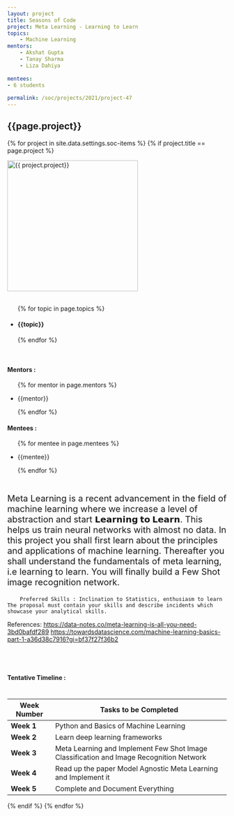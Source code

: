```yaml
---
layout: project
title: Seasons of Code
project: Meta Learning - Learning to Learn
topics:
    - Machine Learning
mentors:
    - Akshat Gupta
    - Tanay Sharma
    - Liza Dahiya     
    
mentees:
- 6 students   
    
permalink: /soc/projects/2021/project-47
---
```


<h2 class="display1 m-3 p-3 text-center">{{page.project}}</h2>

{% for project in site.data.settings.soc-items %}
{% if project.title == page.project %}
<div>
    <img src="{{ site.baseurl }}/{{ project.image }}"  width = "300" height="300" alt="{{ project.project}}" class="border rounded img-soc">
</div>
<div>
    <br>
    <ul>
        {% for topic in page.topics %}
        <li><h4 class="text-primary text-center">{{topic}}</h4></li>
        {% endfor %}
    </ul>
    <br>
    <h4 class="display3  ">Mentors :</h4> 
    <ul>
        {% for mentor in page.mentors %}
        <li><p class="lead">{{mentor}}</p></li>
        {% endfor %}
    </ul>
    <h4 class="display3  ">Mentees :</h4> 
    <ul>
        {% for mentee in page.mentees %}
        <li><p class="lead">{{mentee}}</p></li>
        {% endfor %}
    </ul>
</div>
<div>
    <p class="display3" style = "font-size:20px;" >
        <br>
        Meta Learning is a recent advancement in the field of machine learning where we increase a level of abstraction and start <strong>𝗟𝗲𝗮𝗿𝗻𝗶𝗻𝗴 𝘁𝗼 𝗟𝗲𝗮𝗿𝗻</strong>. This helps us train neural networks with almost no data. In this project you shall first learn about the principles and applications of machine learning. Thereafter you shall understand the fundamentals of meta learning, i.e learning to learn. You will finally build a Few Shot image recognition network.

        Preferred Skills : Inclination to Statistics, enthusiasm to learn The proposal must contain your skills and describe incidents which showcase your analytical skills.

References: <a href = "https://data-notes.co/meta-learning-is-all-you-need-3bd0bafdf289 https://towardsdatascience.com/machine-learning-basics-part-1-a36d38c7916?gi=bf37f27f36b2">https://data-notes.co/meta-learning-is-all-you-need-3bd0bafdf289</a> <a href = "https://towardsdatascience.com/machine-learning-basics-part-1-a36d38c7916?gi=bf37f27f36b2">https://towardsdatascience.com/machine-learning-basics-part-1-a36d38c7916?gi=bf37f27f36b2</a>
       </p> <br>
</div>
<div>
    <h4 class="display3" style="margin:40px 0px 40px 0px;">Tentative Timeline :</h4>
    <table class="table table-striped">
  <thead>
    <tr>
      <th>Week Number</th>
      <th>Tasks to be Completed</th>
    </tr>
  </thead>
  <tbody>
    <tr>
      <td><strong>Week 1</strong></td>
      <td>Python and  Basics of Machine Learning</td>
    </tr>
    <tr>
      <td><strong>Week 2</strong></td>
      <td>Learn deep learning frameworks</td>
    </tr>
    <tr>
      <td><strong>Week 3</strong></td>
      <td>Meta Learning and Implement Few Shot Image Classification and Image Recognition Network</td>
    </tr>
    <tr>
      <td><strong>Week 4</strong></td>
      <td>Read up the paper Model Agnostic Meta Learning and Implement it</td>
    </tr>
    <tr>
      <td><strong>Week 5</strong></td>
      <td>Complete and Document Everything</td>
    </tr>
  </tbody>
</table>
</div>

{% endif %}
{% endfor %}
